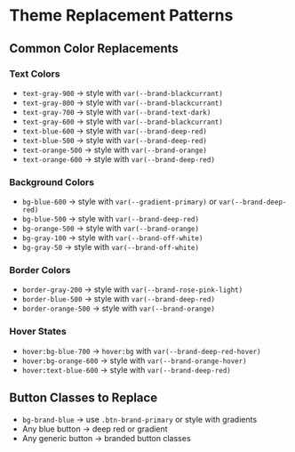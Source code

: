 # Theme Replacement Patterns

## Common Color Replacements

### Text Colors
- `text-gray-900` → style with `var(--brand-blackcurrant)`
- `text-gray-800` → style with `var(--brand-blackcurrant)`
- `text-gray-700` → style with `var(--brand-text-dark)`
- `text-gray-600` → style with `var(--brand-blackcurrant)`
- `text-blue-600` → style with `var(--brand-deep-red)`
- `text-blue-500` → style with `var(--brand-deep-red)`
- `text-orange-500` → style with `var(--brand-orange)`
- `text-orange-600` → style with `var(--brand-deep-red)`

### Background Colors
- `bg-blue-600` → style with `var(--gradient-primary)` or `var(--brand-deep-red)`
- `bg-blue-500` → style with `var(--brand-deep-red)`
- `bg-orange-500` → style with `var(--brand-orange)`
- `bg-gray-100` → style with `var(--brand-off-white)`
- `bg-gray-50` → style with `var(--brand-off-white)`

### Border Colors
- `border-gray-200` → style with `var(--brand-rose-pink-light)`
- `border-blue-500` → style with `var(--brand-deep-red)`
- `border-orange-500` → style with `var(--brand-orange)`

### Hover States
- `hover:bg-blue-700` → `hover:bg` with `var(--brand-deep-red-hover)`
- `hover:bg-orange-600` → style with `var(--brand-orange-hover)`
- `hover:text-blue-600` → style with `var(--brand-deep-red)`

## Button Classes to Replace
- `bg-brand-blue` → use `.btn-brand-primary` or style with gradients
- Any blue button → deep red or gradient
- Any generic button → branded button classes


